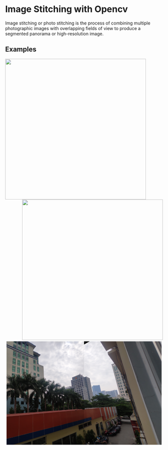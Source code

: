 # Image Stitching with Opencv
Image stitching or photo stitching 
is the process of combining multiple photographic images with overlapping fields of view to produce a segmented panorama or high-resolution image. 

## Examples
<img align="left" width = "450" height = "450" src="5.1.jpg">
<img align="right" width = "450" height = "450" src="5.2.jpg">

<p align="center">
  <img width = "600" src="result_image.png">
</p>
